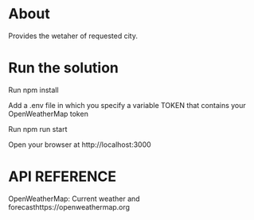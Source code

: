 # About 
Provides the wetaher of requested city.

# Run the solution
Run npm install

Add a .env file in which you specify a variable TOKEN that contains your OpenWeatherMap token

Run npm run start

Open your browser at http://localhost:3000

# API REFERENCE

OpenWeatherMap: Сurrent weather and forecasthttps://openweathermap.org



